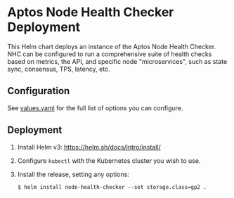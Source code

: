 Aptos Node Health Checker Deployment
================================

This Helm chart deploys an instance of the Aptos Node Health Checker. NHC can be configured to run a comprehensive suite of health checks based on metrics, the API, and specific node "microservices", such as state sync, consensus, TPS, latency, etc.

Configuration
-------------

See [values.yaml]() for the full list of options you can configure.

Deployment
----------

1. Install Helm v3: https://helm.sh/docs/intro/install/
2. Configure `kubectl` with the Kubernetes cluster you wish to use.
3. Install the release, setting any options:

       $ helm install node-health-checker --set storage.class=gp2 .

[REST API]: https://github.com/aptos-labs/aptos-core/blob/main/api/doc/openapi.yaml
[values.yaml]: values.yaml
[Aptos DockerHub]: https://hub.docker.com/r/aptoslabs/node-checker/tags?page=1&ordering=last_updated
